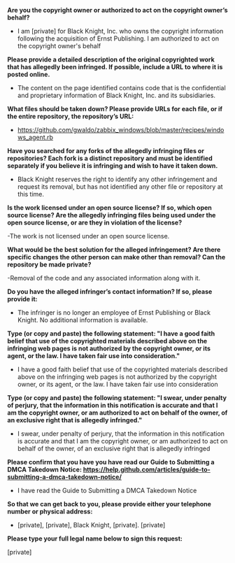 **Are you the copyright owner or authorized to act on the copyright owner’s behalf?** 

- I am [private] for Black Knight, Inc. who owns the copyright information following the acquisition of Ernst Publishing. I am authorized to act on the copyright owner's behalf

**Please provide a detailed description of the original copyrighted work that has allegedly been infringed. If possible, include a URL to where it is posted online.** 

- The content on the page identified contains code that is the confidential and proprietary information of Black Knight, Inc. and its subsidiaries.

**What files should be taken down? Please provide URLs for each file, or if the entire repository, the repository’s URL:** 

- https://github.com/gwaldo/zabbix_windows/blob/master/recipes/windows_agent.rb

**Have you searched for any forks of the allegedly infringing files or repositories? Each fork is a distinct repository and must be identified separately if you believe it is infringing and wish to have it taken down.**

- Black Knight reserves the right to identify any other infringement and request its removal, but has not identified any other file or repository at this time.

**Is the work licensed under an open source license? If so, which open source license? Are the allegedly infringing files being used under the open source license, or are they in violation of the license?**

-The work is not licensed under an open source license.

**What would be the best solution for the alleged infringement? Are there specific changes the other person can make other than removal? Can the repository be made private?** 

-Removal of the code and any associated information along with it.

**Do you have the alleged infringer’s contact information? If so, please provide it:** 

- The infringer is no longer an employee of Ernst Publishing or Black Knight. No additional information is available.

**Type (or copy and paste) the following statement: "I have a good faith belief that use of the copyrighted materials described above on the infringing web pages is not authorized by the copyright owner, or its agent, or the law. I have taken fair use into consideration."** 

- I have a good faith belief that use of the copyrighted materials described above on the infringing web pages is not authorized by the copyright owner, or its agent, or the law. I have taken fair use into consideration

**Type (or copy and paste) the following statement: "I swear, under penalty of perjury, that the information in this notification is accurate and that I am the copyright owner, or am authorized to act on behalf of the owner, of an exclusive right that is allegedly infringed."** 

- I swear, under penalty of perjury, that the information in this notification is accurate and that I am the copyright owner, or am authorized to act on behalf of the owner, of an exclusive right that is allegedly infringed

**Please confirm that you have you have read our Guide to Submitting a DMCA Takedown Notice: https://help.github.com/articles/guide-to-submitting-a-dmca-takedown-notice/** 

- I have read the Guide to Submitting a DMCA Takedown Notice

**So that we can get back to you, please provide either your telephone number or physical address:** 

- [private], [private], Black Knight, [private]. [private]

**Please type your full legal name below to sign this request:** 

[private]
